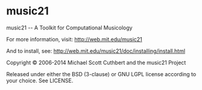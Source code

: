 music21
=======

music21 -- A Toolkit for Computational Musicology

For more information, visit:
http://web.mit.edu/music21

And to install, see:
http://web.mit.edu/music21/doc/installing/install.html

Copyright © 2006-2014 Michael Scott Cuthbert and the music21 Project

Released under either the BSD (3-clause) or GNU LGPL license according to your choice. See LICENSE.